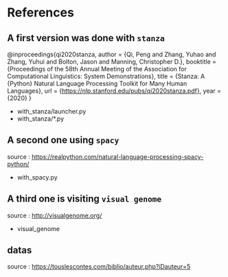 # References

## A first version was done with `stanza`

@inproceedings{qi2020stanza,
author = {Qi, Peng and Zhang, Yuhao and Zhang, Yuhui and Bolton, Jason and Manning, Christopher D.},
booktitle = {Proceedings of the 58th Annual Meeting of the Association for Computational Linguistics: System Demonstrations},
title = {Stanza: A {Python} Natural Language Processing Toolkit for Many Human Languages},
url = {https://nlp.stanford.edu/pubs/qi2020stanza.pdf},
year = {2020}
}

- with_stanza/launcher.py
- with_stanza/*.py

## A second one using `spacy`

source : https://realpython.com/natural-language-processing-spacy-python/

- with_spacy.py

## A third one is visiting `visual genome`

source : http://visualgenome.org/

- visual_genome

## datas

source : https://touslescontes.com/biblio/auteur.php?iDauteur=5

